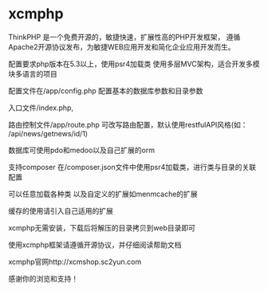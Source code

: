 # xcmphp

ThinkPHP 是一个免费开源的，敏捷快速，扩展性高的PHP开发框架，
遵循Apache2开源协议发布，为敏捷WEB应用开发和简化企业应用开发而生。

配置要求php版本在5.3以上，使用psr4加载类
使用多层MVC架构，适合开发多模块多语言的项目

配置文件在/app/config.php
配置基本的数据库参数和目录参数

入口文件/index.php, 

路由控制文件/app/route.php
可改写路由配置，默认使用restfulAPI风格(如： /api/news/getnews/id/1)

数据库可使用pdo和medoo以及自己扩展的orm

支持composer
在/composer.json文件中使用psr4加载类，进行类与目录的关联配置

可以任意加载各种类
以及自定义的扩展如menmcache的扩展

缓存的使用请引入自己适用的扩展

xcmphp无需安装，下载后将解压的目录拷贝到web目录即可

使用xcmphp框架请遵循开源协议，并仔细阅读帮助文档

xcmphp官网http://xcmshop.sc2yun.com

感谢你的浏览和支持！

